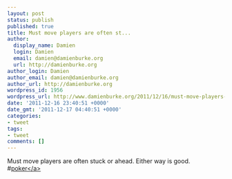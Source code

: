 ```yaml
---
layout: post
status: publish
published: true
title: Must move players are often st...
author:
  display_name: Damien
  login: Damien
  email: damien@damienburke.org
  url: http://damienburke.org
author_login: Damien
author_email: damien@damienburke.org
author_url: http://damienburke.org
wordpress_id: 1956
wordpress_url: http://www.damienburke.org/2011/12/16/must-move-players-are-often-st/
date: '2011-12-16 23:40:51 +0000'
date_gmt: '2011-12-17 04:40:51 +0000'
categories:
- tweet
tags:
- tweet
comments: []
---
```

<p>Must move players are often stuck or ahead. Either way is good. #<a href="http:&#47;&#47;search.twitter.com&#47;search?q=%23poker" class="aktt_hashtag">poker<&#47;a></p>
